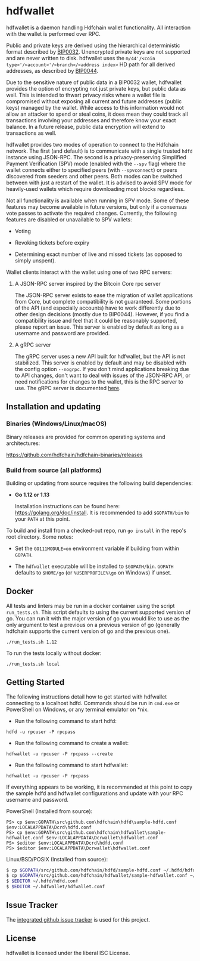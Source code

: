 hdfwallet
=========

hdfwallet is a daemon handling Hdfchain wallet functionality.  All interaction
with the wallet is performed over RPC.

Public and private keys are derived using the hierarchical
deterministic format described by
[BIP0032](https://github.com/bitcoin/bips/blob/master/bip-0032.mediawiki).
Unencrypted private keys are not supported and are never written to
disk.  hdfwallet uses the
`m/44'/<coin type>'/<account>'/<branch>/<address index>`
HD path for all derived addresses, as described by
[BIP0044](https://github.com/bitcoin/bips/blob/master/bip-0044.mediawiki).

Due to the sensitive nature of public data in a BIP0032 wallet,
hdfwallet provides the option of encrypting not just private keys, but
public data as well.  This is intended to thwart privacy risks where a
wallet file is compromised without exposing all current and future
addresses (public keys) managed by the wallet. While access to this
information would not allow an attacker to spend or steal coins, it
does mean they could track all transactions involving your addresses
and therefore know your exact balance.  In a future release, public data
encryption will extend to transactions as well.

hdfwallet provides two modes of operation to connect to the Hdfchain
network.  The first (and default) is to communicate with a single
trusted `hdfd` instance using JSON-RPC.  The second is a
privacy-preserving Simplified Payment Verification (SPV) mode (enabled
with the `--spv` flag) where the wallet connects either to specified
peers (with `--spvconnect`) or peers discovered from seeders and other
peers. Both modes can be switched between with just a restart of the
wallet.  It is advised to avoid SPV mode for heavily-used wallets
which require downloading most blocks regardless.

Not all functionality is available when running in SPV mode.  Some of
these features may become available in future versions, but only if a
consensus vote passes to activate the required changes.  Currently,
the following features are disabled or unavailable to SPV wallets:

  * Voting

  * Revoking tickets before expiry

  * Determining exact number of live and missed tickets (as opposed to
    simply unspent).

Wallet clients interact with the wallet using one of two RPC servers:

  1. A JSON-RPC server inspired by the Bitcoin Core rpc server

     The JSON-RPC server exists to ease the migration of wallet applications
     from Core, but complete compatibility is not guaranteed.  Some portions of
     the API (and especially accounts) have to work differently due to other
     design decisions (mostly due to BIP0044).  However, if you find a
     compatibility issue and feel that it could be reasonably supported, please
     report an issue.  This server is enabled by default as long as a username
     and password are provided.

  2. A gRPC server

     The gRPC server uses a new API built for hdfwallet, but the API is not
     stabilized.  This server is enabled by default and may be disabled with
     the config option `--nogrpc`.  If you don't mind applications breaking
     due to API changes, don't want to deal with issues of the JSON-RPC API, or
     need notifications for changes to the wallet, this is the RPC server to
     use. The gRPC server is documented [here](./rpc/documentation/README.md).

## Installation and updating

### Binaries (Windows/Linux/macOS)

Binary releases are provided for common operating systems and architectures:

https://github.com/hdfchain/hdfchain-binaries/releases

### Build from source (all platforms)

Building or updating from source requires the following build dependencies:

- **Go 1.12 or 1.13**

  Installation instructions can be found here: https://golang.org/doc/install.
  It is recommended to add `$GOPATH/bin` to your `PATH` at this point.

To build and install from a checked-out repo, run `go install` in the repo's
root directory.  Some notes:

* Set the `GO111MODULE=on` environment variable if building from within
  `GOPATH`.

* The `hdfwallet` executable will be installed to `$GOPATH/bin`.  `GOPATH`
  defaults to `$HOME/go` (or `%USERPROFILE%\go` on Windows) if unset.

## Docker

All tests and linters may be run in a docker container using the script
`run_tests.sh`.  This script defaults to using the current supported version of
go.  You can run it with the major version of go you would like to use as the
only argument to test a previous on a previous version of go (generally hdfchain
supports the current version of go and the previous one).

```
./run_tests.sh 1.12
```

To run the tests locally without docker:

```
./run_tests.sh local
```

## Getting Started

The following instructions detail how to get started with hdfwallet connecting
to a localhost hdfd.  Commands should be run in `cmd.exe` or PowerShell on
Windows, or any terminal emulator on *nix.

- Run the following command to start hdfd:

```
hdfd -u rpcuser -P rpcpass
```

- Run the following command to create a wallet:

```
hdfwallet -u rpcuser -P rpcpass --create
```

- Run the following command to start hdfwallet:

```
hdfwallet -u rpcuser -P rpcpass
```

If everything appears to be working, it is recommended at this point to
copy the sample hdfd and hdfwallet configurations and update with your
RPC username and password.

PowerShell (Installed from source):
```
PS> cp $env:GOPATH\src\github.com\hdfchain\hdfd\sample-hdfd.conf $env:LOCALAPPDATA\Dcrd\hdfd.conf
PS> cp $env:GOPATH\src\github.com\hdfchain\hdfwallet\sample-hdfwallet.conf $env:LOCALAPPDATA\Dcrwallet\hdfwallet.conf
PS> $editor $env:LOCALAPPDATA\Dcrd\hdfd.conf
PS> $editor $env:LOCALAPPDATA\Dcrwallet\hdfwallet.conf
```

Linux/BSD/POSIX (Installed from source):
```bash
$ cp $GOPATH/src/github.com/hdfchain/hdfd/sample-hdfd.conf ~/.hdfd/hdfd.conf
$ cp $GOPATH/src/github.com/hdfchain/hdfwallet/sample-hdfwallet.conf ~/.hdfwallet/hdfwallet.conf
$ $EDITOR ~/.hdfd/hdfd.conf
$ $EDITOR ~/.hdfwallet/hdfwallet.conf
```

## Issue Tracker

The [integrated github issue tracker](https://github.com/hdfchain/hdfwallet/issues)
is used for this project.

## License

hdfwallet is licensed under the liberal ISC License.
